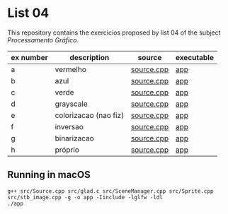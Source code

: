 # List 04

This repository contains the exercicios proposed by list 04 of the subject *Processamento Gráfico*.

| ex number | description           | source                            | executable      |
|-----------|-----------------------|-----------------------------------|-----------------|
| a         | vermelho              | [source.cpp](ex_a/src/Source.cpp) | [app](ex_a/app) |
| b         | azul                  | [source.cpp](ex_b/src/Source.cpp) | [app](ex_b/app) |
| c         | verde                 | [source.cpp](ex_c/src/Source.cpp) | [app](ex_c/app) |
| d         | grayscale             | [source.cpp](ex_d/src/Source.cpp) | [app](ex_d/app) |
| e         | colorizacao (nao fiz) | [source.cpp](ex_e/src/Source.cpp) | [app](ex_e/app) |
| f         | inversao              | [source.cpp](ex_f/src/Source.cpp) | [app](ex_f/app) |
| g         | binarizacao           | [source.cpp](ex_g/src/Source.cpp) | [app](ex_g/app) |
| h         | próprio               | [source.cpp](ex_h/src/Source.cpp) | [app](ex_h/app) |
 
## Running in macOS

```
g++ src/Source.cpp src/glad.c src/SceneManager.cpp src/Sprite.cpp src/stb_image.cpp -g -o app -Iinclude -lglfw -ldl
./app
```